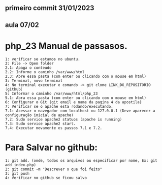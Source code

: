 ##  primeiro commit 31/01/2023
## aula 07/02
# php_23 Manual de passasos.
    1: verificar se estamos no ubuntu.
    2: File -> Open folder
    2.1: Apaga o conteudo 
    2.2: Informe o caminho /var/www/html
    2.3: Abre essa pasta (com enter ou clicando com o mouse em html)
    3: Terminal, novo terminal
    4: No terminal executar o comando -> git clone LINK_DO_REPOSITORIO (github)
    5: Informar o caminho /var/www/html/php_23
    5.1: Abra essa pasta (com enter ou clicando com o mouse em html)
    6: Configurar o Git (git email e name da pagina 4 da apostila)
    7: Verificar se o apache esta rodando/executando.
    7.1: Acessar o navegador com localhost ou 127.0.0.1 (Deve aparecer a configuração inicial de apache)
    7.2: Sudo service apache2 statuos (apache is running)
    7.3: Sudo service apache2 start.
    7.4: Executar novamente os passos 7.1 e 7.2.

# Para Salvar no github:
    1: git add. (onde, todos os arquivos ou especificar por nome, Ex: git add index.php)
    2: git commit -m "Descrever o que foi feito"
    3: git push
    4: Verificar no github se ficou salvo
